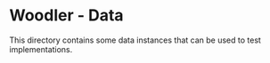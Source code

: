 # Woodler - Data
This directory contains some data instances that can be used to test 
implementations.